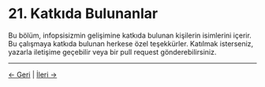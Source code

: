 # 21. Katkıda Bulunanlar

Bu bölüm, infopsisizmin gelişimine katkıda bulunan kişilerin isimlerini içerir. Bu çalışmaya katkıda bulunan herkese özel teşekkürler. Katılmak isterseniz, yazarla iletişime geçebilir veya bir pull request gönderebilirsiniz.

---
<div class="navigation-links">
<a href="20_Terimler_Sözlüğü.md" class="nav-link prev-link">← Geri</a> | <a href="22_Değişiklik_Kaydı.md" class="nav-link next-link">İleri →</a>
</div>
